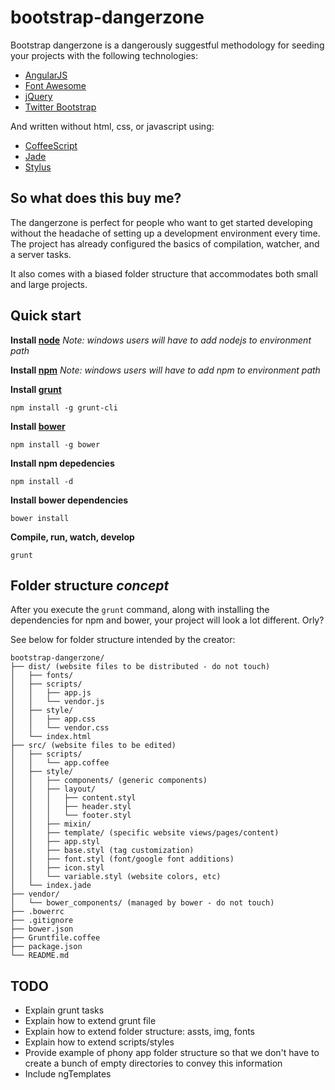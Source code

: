 # bootstrap-dangerzone

Bootstrap dangerzone is a dangerously suggestful methodology for seeding your projects with the following technologies:

 * [AngularJS](http://angularjs.org/)
 * [Font Awesome](http://fontawesome.io/)
 * [jQuery](http://jquery.com/)
 * [Twitter Bootstrap](http://getbootstrap.com/)

And written without html, css, or javascript using:

* [CoffeeScript](http://coffeescript.org/)
* [Jade](http://jade-lang.com/)
* [Stylus](http://learnboost.github.io/stylus/)

## So what does this buy me?

The dangerzone is perfect for people who want to get started developing without the headache of setting up a development environment every time. The project has already configured the basics of compilation, watcher, and a server tasks.

It also comes with a biased folder structure that accommodates both small and large projects.

## Quick start

**Install [node](http://nodejs.org/)**
*Note: windows users will have to add nodejs to environment path*

**Install [npm](http://nodejs.org/download/)**
*Note: windows users will have to add npm to environment path*

**Install [grunt](http://gruntjs.com/)**
```
npm install -g grunt-cli
```

**Install [bower](http://bower.io/)**
```
npm install -g bower
```

**Install npm depedencies**
```
npm install -d
```

**Install bower dependencies**
```
bower install
```

**Compile, run, watch, develop**
```
grunt
```

## Folder structure *concept*

After you execute the ```grunt``` command, along with installing the dependencies for npm and bower, your project will look a lot different. Orly?

See below for folder structure intended by the creator:

```
bootstrap-dangerzone/
├── dist/ (website files to be distributed - do not touch)
│   ├── fonts/
│   ├── scripts/
│   │   ├── app.js
│   │   └── vendor.js
│   ├── style/
│   │   ├── app.css
│   │   └── vendor.css
│   └── index.html
├── src/ (website files to be edited)
│   ├── scripts/
│   │   └── app.coffee
│   ├── style/
│   │   ├── components/ (generic components)
│   │   ├── layout/
│   │   │   ├── content.styl
│   │   │   ├── header.styl
│   │   │   └── footer.styl
│   │   ├── mixin/
│   │   ├── template/ (specific website views/pages/content)
│   │   ├── app.styl
│   │   ├── base.styl (tag customization)
│   │   ├── font.styl (font/google font additions)
│   │   ├── icon.styl
│   │   └── variable.styl (website colors, etc)
│   └── index.jade
├── vendor/
│   └── bower_components/ (managed by bower - do not touch)
├── .bowerrc
├── .gitignore
├── bower.json
├── Gruntfile.coffee
├── package.json
└── README.md
```

## TODO

* Explain grunt tasks
* Explain how to extend grunt file
* Explain how to extend folder structure: assts, img, fonts
* Explain how to extend scripts/styles
* Provide example of phony app folder structure so that we don't have to create a bunch of empty directories to convey this information
* Include ngTemplates